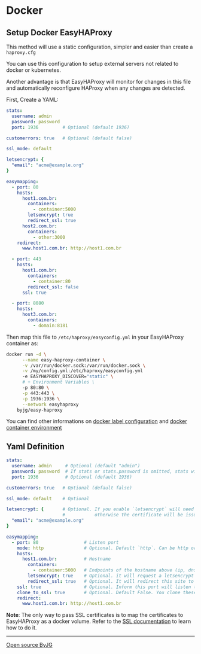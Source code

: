 # Docker

## Setup Docker EasyHAProxy

This method will use a static configuration, simpler and easier than create a `haproxy.cfg`

You can use this configuration to setup external servers not related to docker or kubernetes.

Another advantage is that EasyHAProxy will monitor for changes in this file and automatically reconfigure HAProxy when any changes are detected.

First, Create a YAML:

```yaml
stats:
  username: admin
  password: password
  port: 1936         # Optional (default 1936)

customerrors: true   # Optional (default false)

ssl_mode: default

letsencrypt: {
  "email": "acme@example.org"
}

easymapping:
  - port: 80
    hosts:
      host1.com.br: 
        containers:
          - container:5000
        letsencrypt: true
        redirect_ssl: true
      host2.com.br: 
        containers:
          - other:3000
    redirect:
      www.host1.com.br: http://host1.com.br

  - port: 443
    hosts:
      host1.com.br: 
        containers:
          - container:80
        redirect_ssl: false
      ssl: true

  - port: 8080
    hosts:
      host3.com.br: 
        containers: 
          - domain:8181
```

Then map this file to `/etc/haproxy/easyconfig.yml` in your EasyHAProxy container as:

```bash
docker run -d \
      --name easy-haproxy-container \
      -v /var/run/docker.sock:/var/run/docker.sock \
      -v /my/config.yml:/etc/haproxy/easyconfig.yml
      -e EASYHAPROXY_DISCOVER="static" \
      # + Environment Variables \
      -p 80:80 \
      -p 443:443 \
      -p 1936:1936 \
      --network easyhaproxy
    byjg/easy-haproxy
```

You can find other informations on [docker label configuration](container-labels.md) and [docker container environment](docker-environment.md)

## Yaml Definition

```yaml
stats:
  username: admin     # Optional (default "admin")
  password: password  # If stats or stats.password is omitted, stats will be public with no password
  port: 1936          # Optional (default 1936)

customerrors: true   # Optional (default false)

ssl_mode: default    # Optional

letsencrypt: {       # Optional. If you enable `letsencrypt` will need to setu0p this, 
                     #           otherwise the certificate will be issued
  "email": "acme@example.org"
}

easymapping:
  - port: 80                 # Listen port
    mode: http               # Optional. Default `http`. Can be http or tcp
    hosts:
      host1.com.br:          # Hostname
        containers:
          - container:5000   # Endpoints of the hostname above (ip, dns, container, etc)
        letsencrypt: true    # Optional. it will request a letsencrypt certiticate
        redirect_ssl: true   # Optional. It will redirect this site to it SSL.
    ssl: true                # Optional. Inform this port will listen to SSL, instead of HTTP
    clone_to_ssl: true       # Optional. Default False. You clone these hosts to it equivalent SSL. 
    redirect:
      www.host1.com.br: http://host1.com.br
```

**Note**: The only way to pass SSL certificates is to map the certificates to EasyHAProxy as a docker volume. Refer to the [SSL documentation](ssl.md) to learn how to do it. 

----
[Open source ByJG](http://opensource.byjg.com)
